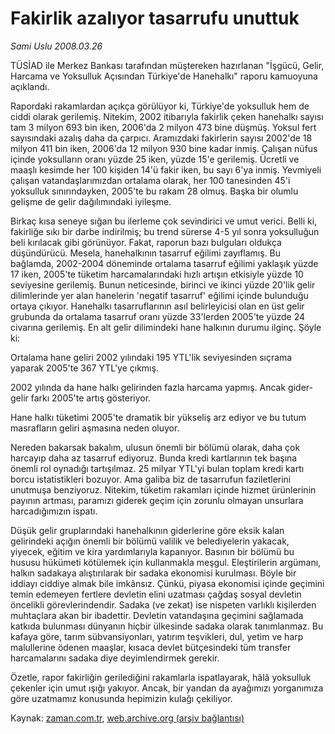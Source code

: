 # Fakirlik azalıyor tasarrufu unuttuk

*Sami Uslu 2008.03.26*

<tr><td class="metin" colspan="2" style="padding-top: 20px; padding-left: 5px; padding-right: 10px;">TÜSİAD ile Merkez Bankası tarafından müştereken hazırlanan "İşgücü, Gelir, Harcama ve Yoksulluk Açısından Türkiye'de Hanehalkı" raporu kamuoyuna açıklandı.</td></tr><tr><td class="metin" colspan="2" style="padding-top: 20px; padding-left: 5px; padding-right: 10px;"><p>Rapordaki rakamlardan açıkça görülüyor ki, Türkiye'de yoksulluk hem de ciddi olarak gerilemiş. Nitekim, 2002 itibarıyla fakirlik çeken hanehalkı sayısı tam 3 milyon 693 bin iken, 2006'da 2 milyon 473 bine düşmüş. Yoksul fert sayısındaki azalış daha da çarpıcı. Aramızdaki fakirlerin sayısı 2002'de 18 milyon 411 bin iken, 2006'da 12 milyon 930 bine kadar inmiş. Çalışan nüfus içinde yoksulların oranı yüzde 25 iken, yüzde 15'e gerilemiş. Ücretli ve maaşlı kesimde her 100 kişiden 14'ü fakir iken, bu sayı 6'ya inmiş. Yevmiyeli çalışan vatandaşlarımızdan ortalama olarak, her 100 tanesinden 45'i yoksulluk sınırındayken, 2005'te bu rakam 28 olmuş. Başka bir olumlu gelişme de gelir dağılımındaki iyileşme. 
<p> Birkaç kısa seneye sığan bu ilerleme çok sevindirici ve umut verici. Belli ki, fakirliğe sıkı bir darbe indirilmiş; bu trend sürerse 4-5 yıl sonra yoksulluğun beli kırılacak gibi görünüyor. Fakat, raporun bazı bulguları oldukça düşündürücü. Mesela, hanehalkının tasarruf eğilimi zayıflamış. Bu bağlamda, 2002-2004 döneminde ortalama tasarruf eğilimi yaklaşık yüzde 17 iken, 2005'te tüketim harcamalarındaki hızlı artışın etkisiyle yüzde 10 seviyesine gerilemiş. Bunun neticesinde, birinci ve ikinci yüzde 20'lik gelir dilimlerinde yer alan hanelerin 'negatif tasarruf' eğilimi içinde bulunduğu ortaya çıkıyor. Hanehalkı tasarruflarının asıl belirleyicisi olan en üst gelir grubunda da ortalama tasarruf oranı yüzde 33'lerden 2005'te yüzde 24 civarına gerilemiş. En alt gelir dilimindeki hane halkının durumu ilginç. Şöyle ki: 
<p> Ortalama hane geliri 2002 yılındaki 195 YTL'lik seviyesinden sıçrama yaparak 2005'te 367 YTL'ye çıkmış. 
<p> 2002 yılında da hane halkı gelirinden fazla harcama yapmış. Ancak gider-gelir farkı 2005'te artış gösteriyor. 
<p> Hane halkı tüketimi 2005'te dramatik bir yükseliş arz ediyor ve bu tutum masrafların geliri aşmasına neden oluyor. 
<p> Nereden bakarsak bakalım, ulusun önemli bir bölümü olarak, daha çok harcayıp daha az tasarruf ediyoruz. Bunda kredi kartlarının tek başına önemli rol oynadığı tartışılmaz. 25 milyar YTL'yi bulan toplam kredi kartı borcu istatistikleri bozuyor. Ama galiba biz de tasarrufun faziletlerini unutmuşa benziyoruz. Nitekim, tüketim rakamları içinde hizmet ürünlerinin payının artması, paramızı giderek geçim için zorunlu olmayan unsurlara harcadığımızın ispatı.
<p> Düşük gelir gruplarındaki hanehalkının giderlerine göre eksik kalan gelirindeki açığın önemli bir bölümü valilik ve belediyelerin yakacak, yiyecek, eğitim ve kira yardımlarıyla kapanıyor. Basının bir bölümü bu hususu hükümeti kötülemek için kullanmakla meşgul. Eleştirilerin argümanı, halkın sadakaya alıştırılarak bir sadaka ekonomisi kurulması. Böyle bir iddiayı ciddiye almak bile imkânsız. Çünkü, piyasa ekonomisi içinde geçimini temin edemeyen fertlere devletin elini uzatması çağdaş sosyal devletin öncelikli görevlerindendir. Sadaka (ve zekat) ise nispeten varlıklı kişilerden muhtaçlara akan bir ibadettir. Devletin vatandaşına geçimini sağlamada katkıda bulunması dünyanın hiçbir ülkesinde sadaka olarak tanımlanmaz. Bu kafaya göre, tarım sübvansiyonları, yatırım teşvikleri, dul, yetim ve harp malullerine ödenen maaşlar, kısaca devlet bütçesindeki tüm transfer harcamalarını sadaka diye deyimlendirmek gerekir. 
<p> Özetle, rapor fakirliğin gerilediğini rakamlarla ispatlayarak, hâlâ yoksulluk çekenler için umut ışığı yakıyor. Ancak, bir yandan da ayağımızı yorganımıza göre uzatmamız konusunda hepimizin kulağı çekiliyor.<br/></p></p></p></p></p></p></p></p></td></tr>

Kaynak: [zaman.com.tr](http://zaman.com.tr/yazar.do?yazino=669246), [web.archive.org (arşiv bağlantısı)](http://web.archive.org/web/20080506152359/http://www.zaman.com.tr:80/yazar.do?yazino=669246)

